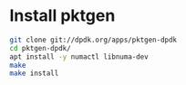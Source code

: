 
# Install pktgen
```bash
git clone git://dpdk.org/apps/pktgen-dpdk
cd pktgen-dpdk/
apt install -y numactl libnuma-dev
make
make install
```
